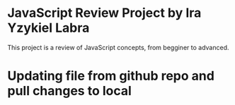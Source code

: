 #  JavaScript Review Project by Ira Yzykiel Labra
This project is a review of JavaScript concepts, from begginer to advanced.
# Updating file from github repo and pull changes to local
